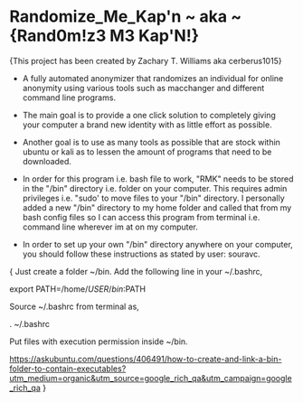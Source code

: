 # Randomize_Me_Kap'n ~ aka ~ {Rand0m!z3 M3 Kap'N!}
{This project has been created by Zachary T. Williams aka cerberus1015}

- A fully automated anonymizer that randomizes an individual for online anonymity using various tools such as macchanger and different command line programs.

- The main goal is to provide a one click solution to completely giving your computer a brand new identity with as little effort as possible.

- Another goal is to use as many tools as possible that are stock within ubuntu or kali as to lessen the amount of programs that need to be downloaded.

- In order for this program i.e. bash file to work, "RMK" needs to be stored in the "/bin" directory i.e. folder on your computer. This requires admin privileges i.e. "sudo' to move files to your "/bin" directory. I personally added a new "/bin" directory to my home folder and called that from my bash config files so I can access this program from terminal i.e. command line wherever im at on my computer.

- In order to set up your own "/bin" directory anywhere on your computer, you should follow these instructions as stated by user: souravc. 

{ Just create a folder ~/bin. Add the following line in your ~/.bashrc,

  export PATH=/home/$USER/bin:$PATH

  Source ~/.bashrc from terminal as,

  . ~/.bashrc

  Put files with execution permission inside ~/bin.

  https://askubuntu.com/questions/406491/how-to-create-and-link-a-bin-folder-to-contain-executables?utm_medium=organic&utm_source=google_rich_qa&utm_campaign=google_rich_qa }
